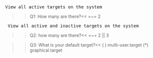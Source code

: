 <pre>View all active targets on the system </pre>
>>Q1: How many are there?<<
=~= 2

<pre> View all active and inactive targets on the system</pre>
>>Q2: how many are there?<<
=~= 2 || 3

>>Q3: What is your default target?<<
( ) multi-user.target
(*) graphical.target


